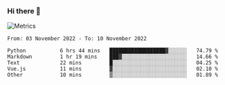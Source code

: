 ### Hi there 👋

![Metrics](https://github.com/radoapx/radoapx/blob/main/github-metrics.svg)

<!--START_SECTION:waka-->

```text
From: 03 November 2022 - To: 10 November 2022

Python           6 hrs 44 mins   ██████████████████▓░░░░░░   74.79 %
Markdown         1 hr 19 mins    ███▓░░░░░░░░░░░░░░░░░░░░░   14.66 %
Text             22 mins         █░░░░░░░░░░░░░░░░░░░░░░░░   04.25 %
Vue.js           11 mins         ▓░░░░░░░░░░░░░░░░░░░░░░░░   02.10 %
Other            10 mins         ▒░░░░░░░░░░░░░░░░░░░░░░░░   01.89 %
```

<!--END_SECTION:waka-->

<!--
**radoapx/radoapx** is a ✨ _special_ ✨ repository because its `README.md` (this file) appears on your GitHub profile.

Here are some ideas to get you started:

- 🔭 I’m currently working on ...
- 🌱 I’m currently learning ...
- 👯 I’m looking to collaborate on ...
- 🤔 I’m looking for help with ...
- 💬 Ask me about ...
- 📫 How to reach me: ...
- 😄 Pronouns: ...
- ⚡ Fun fact: ...
-->
